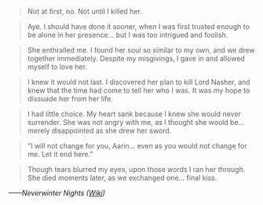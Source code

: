 >Not at first, no. Not until I killed her.

>Aye. I should have done it sooner, when I was first trusted enough to be alone in her presence... but I was too intrigued and foolish.

>She enthralled me. I found her soul so similar to my own, and we drew together immediately. Despite my misgivings, I gave in and allowed myself to love her.

>I knew it would not last. I discovered her plan to kill Lord Nasher, and knew that the time had come to tell her who I was. It was my hope to dissuade her from her life.

>I had little choice. My heart sank because I knew she would never surrender. She was not angry with me, as I thought she would be... merely disappointed as she drew her sword.

>“I will not change for you, Aarin... even as you would not change for me. Let it end here.”

>Though tears blurred my eyes, upon those words I ran her through. She died moments later, as we exchanged one... final kiss.

*——Neverwinter Nights ([Wiki](https://nwn.wiki/display/NWN1/Voicelines+and+dialog.tlk))*
